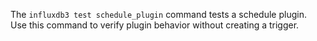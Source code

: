 
The `influxdb3 test schedule_plugin` command tests a schedule plugin.  
Use this command to verify plugin behavior without creating a trigger.

